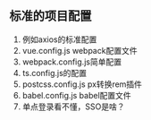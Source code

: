 ## 标准的项目配置
1. 例如axios的标准配置
2. vue.config.js webpack配置文件
3. webpack.config.js简单配置
4. ts.config.js的配置
5. postcss.config.js px转换rem插件
6. babel.config.js babel配置文件
7. 单点登录看不懂，SSO是啥？